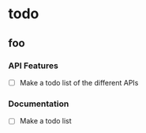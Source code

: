 # todo

## foo

### API Features

- [ ] Make a todo list of the different APIs

### Documentation

- [ ] Make a todo list
